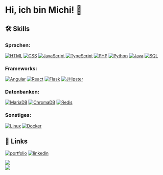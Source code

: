 # Hi, ich bin Michi! 👋


## 🛠 Skills
### Sprachen:
[![HTML](https://img.shields.io/badge/HTML-E34F26?style=for-the-badge&logo=html5&logoColor=white)](https://www.w3schools.com/html/)
[![CSS](https://img.shields.io/badge/CSS-1572B6?style=for-the-badge&logo=css3&logoColor=white)](https://www.w3schools.com/html/)
[![JavaScript](https://img.shields.io/badge/JavaScript-F7DF1E?style=for-the-badge&logo=javascript&logoColor=black)](https://www.w3schools.com/html/)
[![TypeScript](https://img.shields.io/badge/TypeScript-3178C6?style=for-the-badge&logo=typescript&logoColor=white)](https://www.typescriptlang.org)
[![PHP](https://img.shields.io/badge/PHP-777BB4?style=for-the-badge&logo=php&logoColor=white)](https://www.php.net)
[![Python](https://img.shields.io/badge/Python-3776AB?style=for-the-badge&logo=python&logoColor=white)](https://www.python.org)
[![Java](https://img.shields.io/badge/Java-007396?style=for-the-badge&logo=java&logoColor=white)](https://www.java.com/de/)
[![SQL](https://img.shields.io/badge/SQL-000000?style=for-the-badge&logo=database&logoColor=white)](https://de.wikipedia.org/wiki/SQL)

### Frameworks:
[![Angular](https://img.shields.io/badge/Angular-DD0031?style=for-the-badge&logo=angular&logoColor=white)](https://angular.io)
[![React](https://img.shields.io/badge/React-20232A?style=for-the-badge&logo=react&logoColor=61DAFB)](https://react.dev)
[![Flask](https://img.shields.io/badge/Flask-000000?style=for-the-badge&logo=flask&logoColor=white)](https://flask.palletsprojects.com/en/3.0.x/)
[![JHipster](https://img.shields.io/badge/JHipster-59666C?style=for-the-badge&logo=jhipster&logoColor=white)](https://www.jhipster.tech)

### Datenbanken:
[![MariaDB](https://img.shields.io/badge/MariaDB-003545?style=for-the-badge&logo=mariadb&logoColor=white)](https://mariadb.org)
[![ChromaDB](https://img.shields.io/badge/ChromaDB-00C7B7?style=for-the-badge&logo=chroma&logoColor=white)](https://www.trychroma.com)
[![Redis](https://img.shields.io/badge/Redis-DC382D?style=for-the-badge&logo=redis&logoColor=white)](https://redis.io)

### Sonstiges:
[![Linux](https://img.shields.io/badge/Linux-FCC624?style=for-the-badge&logo=linux&logoColor=black)](https://ubuntu.com)
[![Docker](https://img.shields.io/badge/Docker-2496ED?style=for-the-badge&logo=docker&logoColor=white)](https://www.docker.com)


## 🔗 Links
[![portfolio](https://img.shields.io/badge/my_portfolio-000?style=for-the-badge&logo=ko-fi&logoColor=white)](https://www.michael-selbertinger.de)
[![linkedin](https://img.shields.io/badge/linkedin-0A66C2?style=for-the-badge&logo=linkedin&logoColor=white)](https://www.linkedin.com/in/michael-selbertinger-259b05288)


![](https://github-readme-stats-michaelselbertingers-projects.vercel.app/api?username=michaelSelbertinger&show_icons=true&theme=dark&show=reviews,prs_merged&hide=stars,prs)<br/>
![](https://github-profile-trophy-indol-gamma.vercel.app/?username=michaelSelbertinger&theme=darkhub&no-frame=false&margin-w=4&rank=-C,-?)
